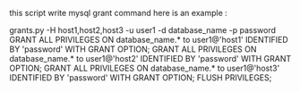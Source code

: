 this script write mysql  grant command here is an example :

grants.py -H host1,host2,host3 -u user1 -d database_name -p password
GRANT ALL PRIVILEGES ON database_name.* to user1@'host1' IDENTIFIED BY 'password' WITH GRANT OPTION;
GRANT ALL PRIVILEGES ON database_name.* to user1@'host2' IDENTIFIED BY 'password' WITH GRANT OPTION;
GRANT ALL PRIVILEGES ON database_name.* to user1@'host3' IDENTIFIED BY 'password' WITH GRANT OPTION;
FLUSH PRIVILEGES;

